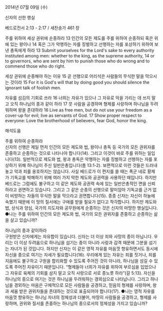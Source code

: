 2014년 07월 09일 (수)

신자의 선한 행실



베드로전서 2:13 - 2:17 / 새찬송가 461 장


주를 위하여 세상 권위에 순종하라
13 인간의 모든 제도를 주를 위하여 순종하되 혹은 위에 있는 왕이나 14 혹은 그가 악행하는 자를 징벌하고 선행하는 자를 포상하기 위하여 보낸 총독에게 하라
13 Submit yourselves for the Lord's sake to every authority instituted among men: whether to the king, as the supreme authority, 14 or to governors, who are sent by him to punish those who do wrong and to commend those who do right. 

세상 권위에 순종해야 하는 이유
15 곧 선행으로 어리석은 사람들의 무식한 말을 막으시는 것이라
15 For it is God's will that by doing good you should silence the ignorant talk of foolish men.

자유를 섬김의 기회로 쓰라 
16 너희는 자유가 있으나 그 자유로 악을 가리는 데 쓰지 말고 오직 하나님의 종과 같이 하라 17 뭇 사람을 공경하며 형제를 사랑하며 하나님을 두려워하며 왕을 존대하라
16 Live as free men, but do not use your freedom as a cover-up for evil; live as servants of God. 17 Show proper respect to everyone: Love the brotherhood of believers, fear God, honor the king.

해석도움





주를 위하여 순종하라  
신자의 선행은 제일 먼저 인간의 모든 제도와 법, 왕이나 총독 등 국가의 모든 권위자를 존중하고 순종하는 것으로 나타나야 합니다(14). 그리고 이것이 바로 주를 위하는 일입니다(13). 일반적으로 제도와 법, 왕과 총독은 악행하는 자를 징벌하고 선행하는 자를 포상하기 위해 하나님이 주신 일반은총입니다(롬 13:1-2). 보편적으로 이런 것들은 드러내놓고 악과 죄를 옹호하지는 않습니다. 사실 베드로가 이 편지를 쓸 때는 폭군 네로 황제가 기독교를 박해하기 위해 여러 가지 악한 제도와 공권력을 사용하던 때입니다. 하지만 베드로는 그럼에도 불구하고 이 같은 제도와 공권력 속에 있는 일반은총적인 면을 신뢰하라고 권면하고 있습니다. 그리고 그 같은 순종의 선행으로 말미암아 기독교를 근거 없이 비방하는 자들의 무식한 말을 막으라고 권면합니다(15). 종종 신자는 자신이 하늘에 속했기 때문에 이 땅의 질서에는 구애를 받을 필요가 없다고 착각합니다. 하지만 제도와 법, 상식과 양심, 국가의 지도자와 공무원에게 순종하는 것은 신자의 마땅한 행실입니다.   
●나는 주를 위하여 인간의 모든 제도와 법, 국가의 모든 권위자를 존중하고 순종하는 삶을 살고 있습니까?

하나님의 종과 같이하라  
구원받은 신자에게는 자유함이 있습니다. 신자는 더 이상 죄와 사망의 종이 아닙니다. 우리는 더 이상 두려움으로 하나님을 섬기는 종이 아니라 사랑과 감격 때문에 그분을 섬기는 자녀가 된 것입니다. 하지만 신자는 이 같은 영적 자유를 마음껏 향유하면서도 동시에 자신을 종으로 여기는 자세가 필요합니다(16). 우리에게 있는 자유는 죄를 짓거나, 죄를 지음에도 불구하고 구원을 합리화할 수 있도록 주어진 것이 아니라, 하나님을 섬길 수 있도록 주어진 자유이기 때문입니다. “형제들아 너희가 자유를 위하여 부르심을 입었으나 그 자유로 육체의 기회를 삼지 말고 오직 사랑으로 서로 종노릇 하라”(갈 5:13). 자신을 하나님의 종으로 여기는 것은 하나님을 두려워하는 경외심으로 나타납니다. 그리고 하나님을 경외하는 마음은 구체적으로 모든 사람들을 공경하고, 믿음의 형제를 사랑하며, 왕과 세움 받은 권위자들을 존대하는 것으로 표출되어야 합니다(17). 
●나는 영적 자유를 마음껏 향유하는 하나님 자녀의 정체성과 더불어, 마땅히 사람들을 공경하고, 형제를 사랑하며, 권위와 질서를 존중하는 하나님의 종으로서의 정체성을 가지고 있습니까?